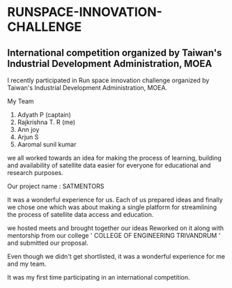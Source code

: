 # RUNSPACE-INNOVATION-CHALLENGE
International competition organized by Taiwan's Industrial Development Administration, MOEA
-------------------------------------------------------------------------------------------

I recently participated in Run space innovation challenge organized by  Taiwan's Industrial Development Administration, MOEA. 

My Team 

1. Adyath P (captain) 
2. Rajkrishna T. R (me) 
3. Ann joy
4. Arjun S
5. Aaromal sunil kumar


we all worked towards an idea for making the process of learning, building and availability of satellite data easier for everyone for educational and research purposes. 

Our project name : SATMENTORS

It was a wonderful experience for us. 
Each of us prepared ideas and finally we chose one which was about making a single platform for streamlining the process of satellite data access and education. 

we hosted meets and brought together our ideas
Reworked on it along with  mentorship from our college  ' COLLEGE OF ENGINEERING TRIVANDRUM '
and submitted our proposal. 


Even though we didn't get shortlisted, it was a wonderful experience for me and my team. 

It was my first time participating in an international competition. 




